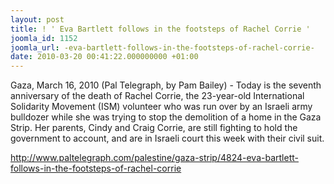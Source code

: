 ```yaml
---
layout: post
title: ! ' Eva Bartlett follows in the footsteps of Rachel Corrie '
joomla_id: 1152
joomla_url: -eva-bartlett-follows-in-the-footsteps-of-rachel-corrie-
date: 2010-03-20 00:41:22.000000000 +01:00
---
```

<p>Gaza, March 16, 2010 (Pal Telegraph, by Pam Bailey) - Today is the seventh anniversary of the death of Rachel Corrie, the 23-year-old International Solidarity Movement (ISM) volunteer who was run over by an Israeli army bulldozer while she was trying to stop the demolition of a home in the Gaza Strip. Her parents, Cindy and Craig Corrie, are still fighting to hold the government to account, and are in Israeli court this week with their civil suit.</p>
<p><a href="http://www.paltelegraph.com/palestine/gaza-strip/4824-eva-bartlett-follows-in-the-footsteps-of-rachel-corrie">http://www.paltelegraph.com/palestine/gaza-strip/4824-eva-bartlett-follows-in-the-footsteps-of-rachel-corrie</a></p>
